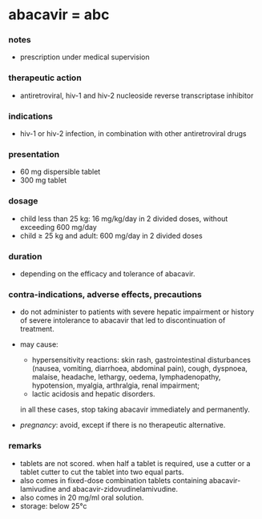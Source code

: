 
# abacavir = abc

### notes
+ prescription under medical supervision

### therapeutic action
+ antiretroviral, hiv-1 and hiv-2 nucleoside reverse transcriptase inhibitor

### indications
+ hiv-1 or hiv-2 infection, in combination with other antiretroviral drugs

### presentation
+ 60 mg dispersible tablet
+ 300 mg tablet

### dosage
+ child less than 25 kg: 16 mg/kg/day in 2 divided doses, without exceeding 600 mg/day
+ child ≥ 25 kg and adult: 600 mg/day in 2 divided doses

### duration
+ depending on the efficacy and tolerance of abacavir.

### contra-indications, adverse effects, precautions

+ do not administer to patients with severe hepatic impairment or history of severe intolerance to abacavir that led to discontinuation of treatment.
+ may cause:
    - hypersensitivity reactions: skin rash, gastrointestinal disturbances (nausea, vomiting, diarrhoea, abdominal pain), cough, dyspnoea, malaise, headache, lethargy, oedema, lymphadenopathy, hypotension, myalgia, arthralgia, renal impairment;
    - lactic acidosis and hepatic disorders.

    in all these cases, stop taking abacavir immediately and permanently.
+ *pregnancy*: avoid, except if there is no therapeutic alternative.

### remarks
+ tablets are not scored. when half a tablet is required, use a cutter or a tablet cutter to cut the tablet into two equal parts.
+ also comes in fixed-dose combination tablets containing abacavir-lamivudine and abacavir-zidovudinelamivudine.
+ also comes in 20 mg/ml oral solution.
+ storage: below 25°c
